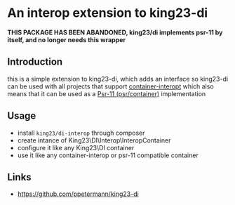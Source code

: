 # An interop extension to king23-di 

**THIS PACKAGE HAS BEEN ABANDONED, king23/di implements psr-11 by itself, and no longer needs this wrapper**

## Introduction
this is a simple extension to king23-di, which adds an interface so king23-di can be used with all projects that support
 [container-interopt](https://github.com/container-interop/container-interop) which also means that it can be used as a [Psr-11 (psr/container)](https://github.com/php-fig/fig-standards/blob/master/accepted/PSR-11-container.md) implementation

## Usage

 * install `king23/di-interop` through composer
 * create intance of King23\DI\Interop\InteropContainer
 * configure it like any King23\DI container
 * use it like any container-interop or psr-11 compatible container

## Links

 * https://github.com/ppetermann/king23-di

